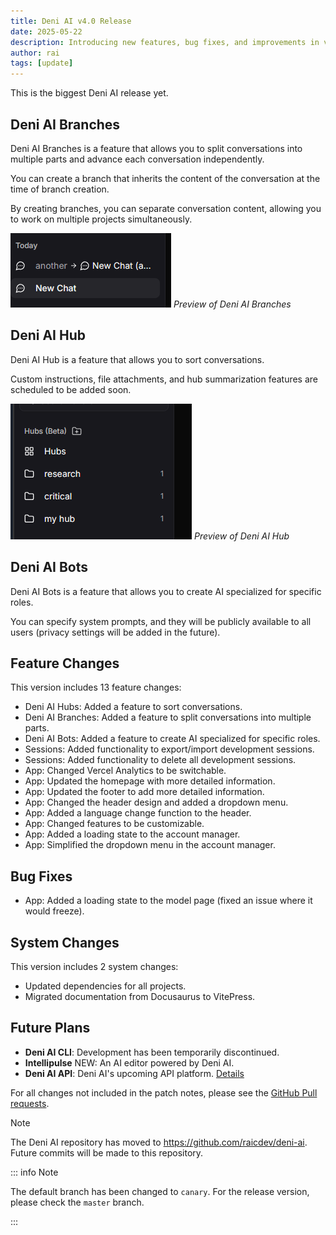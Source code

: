 ```yaml
---
title: Deni AI v4.0 Release
date: 2025-05-22
description: Introducing new features, bug fixes, and improvements in version 4.0.
author: rai
tags: [update]
---
```



This is the biggest Deni AI release yet.

## Deni AI Branches

Deni AI Branches is a feature that allows you to split conversations into multiple parts and advance each conversation independently.

You can create a branch that inherits the content of the conversation at the time of branch creation.

By creating branches, you can separate conversation content, allowing you to work on multiple projects simultaneously.

![Preview of Deni AI Branches](deni-ai-branches.png)
_Preview of Deni AI Branches_

## Deni AI Hub

Deni AI Hub is a feature that allows you to sort conversations.

Custom instructions, file attachments, and hub summarization features are scheduled to be added soon.

![Preview of Deni AI Hub](deni-ai-hubs.png)
_Preview of Deni AI Hub_

## Deni AI Bots

Deni AI Bots is a feature that allows you to create AI specialized for specific roles.

You can specify system prompts, and they will be publicly available to all users (privacy settings will be added in the future).

## Feature Changes

This version includes 13 feature changes:

- Deni AI Hubs: Added a feature to sort conversations.
- Deni AI Branches: Added a feature to split conversations into multiple parts.
- Deni AI Bots: Added a feature to create AI specialized for specific roles.
- Sessions: Added functionality to export/import development sessions.
- Sessions: Added functionality to delete all development sessions.
- App: Changed Vercel Analytics to be switchable.
- App: Updated the homepage with more detailed information.
- App: Updated the footer to add more detailed information.
- App: Changed the header design and added a dropdown menu.
- App: Added a language change function to the header.
- App: Changed features to be customizable.
- App: Added a loading state to the account manager.
- App: Simplified the dropdown menu in the account manager.

## Bug Fixes

- App: Added a loading state to the model page (fixed an issue where it would freeze).

## System Changes

This version includes 2 system changes:

- Updated dependencies for all projects.
- Migrated documentation from Docusaurus to VitePress.

## Future Plans

- **Deni AI CLI**: Development has been temporarily discontinued.
- **Intellipulse** NEW: An AI editor powered by Deni AI.
- **Deni AI API**: Deni AI's upcoming API platform. [Details](/blog/posts/deni-ai-api-preview)

For all changes not included in the patch notes, please see the [GitHub Pull requests](https://github.com/raicdev/deni-ai/pull/39).

> [!NOTE]
> The Deni AI repository has moved to https://github.com/raicdev/deni-ai. Future commits will be made to this repository.

::: info Note

The default branch has been changed to `canary`. For the release version, please check the `master` branch.

:::
